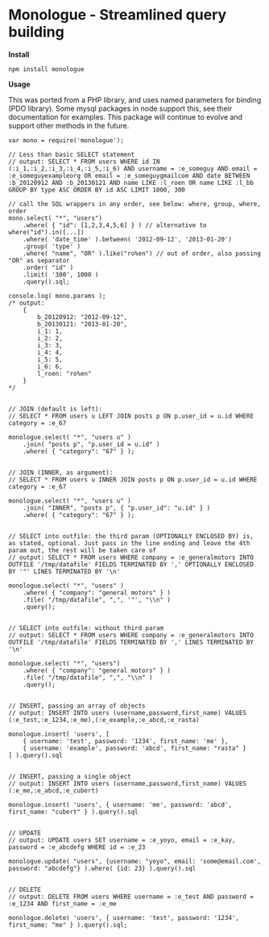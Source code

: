 Monologue - Streamlined query building
======================================

**Install**

    npm install monologue

**Usage**

This was ported from a PHP library, and uses named parameters for binding (PDO library). Some mysql packages in node support this, see their documentation for examples. This package will continue to evolve and support other methods in the future.

    var mono = require('monologue');

    // Less than basic SELECT statement
    // output: SELECT * FROM users WHERE id IN (:i_1,:i_2,:i_3,:i_4,:i_5,:i_6) AND username = :e_someguy AND email = :e_someguyexampleorg OR email = :e_someguygmailcom AND date BETWEEN :b_20120912 AND :b_20130121 AND name LIKE :l_roen OR name LIKE :l_bb GROUP BY type ASC ORDER BY id ASC LIMIT 1000, 300

    // call the SQL wrappers in any order, see below: where, group, where, order
    mono.select( "*", "users")
        .where( { "id": [1,2,3,4,5,6] } ) // alternative to where("id").in([...])
        .where( 'date_time' ).between( '2012-09-12', '2013-01-20')
        .group( 'type' )
        .where( "name", "OR" ).like("ro%en") // out of order, also passing "OR" as separator
        .order( "id" )
        .limit( '300', 1000 )
        .query().sql;

    console.log( mono.params );
    /* output:
        {
            b_20120912: "2012-09-12",
            b_20130121: "2013-01-20",
            i_1: 1,
            i_2: 2,
            i_3: 3,
            i_4: 4,
            i_5: 5,
            i_6: 6,
            l_roen: "ro%en"
        }
    */


    // JOIN (default is left):
    // SELECT * FROM users u LEFT JOIN posts p ON p.user_id = u.id WHERE category = :e_67

    monologue.select( "*", "users u" )
        .join( "posts p", "p.user_id = u.id" )
        .where( { "category": "67" } );


    // JOIN (INNER, as argument):
    // SELECT * FROM users u INNER JOIN posts p ON p.user_id = u.id WHERE category = :e_67

    monologue.select( "*", "users u" )
        .join( "INNER", "posts p", { "p.user_id": "u.id" } )
        .where( { "category": "67" } );


    // SELECT into outfile: the third param (OPTIONALLY ENCLOSED BY) is, as stated, optional. Just pass in the line ending and leave the 4th param out, the rest will be taken care of
    // output: SELECT * FROM users WHERE company = :e_generalmotors INTO OUTFILE '/tmp/datafile' FIELDS TERMINATED BY ',' OPTIONALLY ENCLOSED BY '"' LINES TERMINATED BY '\n'

    monologue.select( "*", "users" )
        .where( { "company": "general motors" } )
        .file( "/tmp/datafile", ",", '"', "\\n" )
        .query();


    // SELECT into outfile: without third param
    // output: SELECT * FROM users WHERE company = :e_generalmotors INTO OUTFILE '/tmp/datafile' FIELDS TERMINATED BY ',' LINES TERMINATED BY '\n'

    monologue.select( "*", "users")
        .where( { "company": "general motors" } )
        .file( "/tmp/datafile", ",", "\\n" )
        .query();


    // INSERT, passing an array of objects
    // output: INSERT INTO users (username,password,first_name) VALUES (:e_test,:e_1234,:e_me),(:e_example,:e_abcd,:e_rasta)

    monologue.insert( 'users', [
        { username: 'test', password: '1234', first_name: 'me' },
        { username: 'example', password: 'abcd', first_name: "rasta" }
    ] ).query().sql


    // INSERT, passing a single object
    // output: INSERT INTO users (username,password,first_name) VALUES (:e_me,:e_abcd,:e_cubert)

    monologue.insert( 'users', { username: 'me', password: 'abcd', first_name: "cubert" } ).query().sql


    // UPDATE
    // output: UPDATE users SET username = :e_yoyo, email = :e_kay, password = :e_abcdefg WHERE id = :e_23

    monologue.update( "users", {username: "yoyo", email: 'some@email.com', password: "abcdefg"} ).where( {id: 23} ).query().sql


    // DELETE
    // output: DELETE FROM users WHERE username = :e_test AND password = :e_1234 AND first_name = :e_me

    monologue.delete( 'users', { username: 'test', password: '1234', first_name: "me" } ).query().sql;